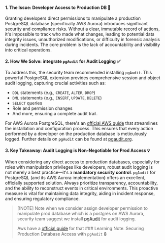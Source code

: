 
#### 1. The Issue: Developer Access to Production DB 🚨
Granting developers direct permissions to manipulate a production PostgreSQL database (specifically AWS Aurora) introduces significant security and compliance risks. Without a clear, immutable record of actions, it's impossible to track who made what changes, leading to potential data integrity issues, unauthorized modifications, or difficulty in forensic analysis during incidents. The core problem is the lack of accountability and visibility into critical operations.

#### 2. How We Solve: integrate `pgAudit` for Audit Logging ✅
To address this, the security team recommended installing `pgAudit`. This powerful PostgreSQL extension provides comprehensive session and object audit logging, capturing crucial activities such as:
*   `DDL` statements (e.g., `CREATE`, `ALTER`, `DROP`)
*   `DML` statements (e.g., `INSERT`, `UPDATE`, `DELETE`)
*   `SELECT` queries
*   Role and permission changes
*   And more, ensuring a complete audit trail.

For AWS Aurora PostgreSQL, there's an [official AWS guide](https://docs.aws.amazon.com/AmazonRDS/latest/AuroraUserGuide/Appendix.PostgreSQL.CommonDBATasks.pgaudit.html) that streamlines the installation and configuration process. This ensures that every action performed by a developer on the production database is meticulously logged. Further details on `pgAudit` can be found at [pgaudit.org](https://pgaudit.org/).

#### 3. Key Takeaway: Audit Logging is Non-Negotiable for Prod Access 💡
When considering any direct access to production databases, especially for roles with manipulation privileges like developers, robust audit logging is not merely a best practice—it's a **mandatory security control**. `pgAudit` for PostgreSQL (and its AWS Aurora implementation) offers an excellent, officially supported solution. Always prioritize transparency, accountability, and the ability to reconstruct events in critical environments. This proactive measure is vital for maintaining data integrity, aiding in incident response, and ensuring regulatory compliance.


> [!NOTE] Note
> when we consider assign developer permission to manipulate prod database which is a postgres on AWS Aurora, security team suggest we install [pgAudit](https://pgaudit.org/) for audit logging.
> 
> Aws have a [official guide](https://docs.aws.amazon.com/AmazonRDS/latest/AuroraUserGuide/Appendix.PostgreSQL.CommonDBATasks.pgaudit.html) for that ### Learning Note: Securing Production Database Access with `pgAudit` 🔒

